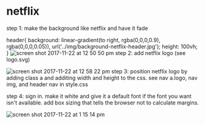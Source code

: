 # netflix

step 1: make the background like netflix and have it fade


header{
  background: linear-gradient(to right, rgba(0,0,0,0.9), rgba(0,0,0,0.05)), url('../img/background-netflix-header.jpg');
  height: 100vh;
}
![screen shot 2017-11-22 at 12 50 50 pm](https://user-images.githubusercontent.com/28164171/33148221-3db313b0-cf88-11e7-945e-551525ece533.png)
step 2: add netflix logo (see logo.svg)


![screen shot 2017-11-22 at 12 58 22 pm](https://user-images.githubusercontent.com/28164171/33148223-3fba64ec-cf88-11e7-982f-c23d18ae8b4c.png)
step 3: position netflix logo by adding class a and additing width and height to the css. see nav a.logo, nav img, and header nav in style.css


step 4: sign in. make it white and give it a default font if the font you want isn't available. add box sizing that tells the browser not to calculate margins. 

![screen shot 2017-11-22 at 1 15 14 pm](https://user-images.githubusercontent.com/28164171/33148228-42cad608-cf88-11e7-9939-84c2f57ac74b.png)
